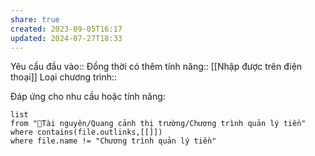 ```yaml
---
share: true
created: 2023-09-05T16:17
updated: 2024-07-27T18:33
---
```

Yêu cầu đầu vào:: 
Đồng thời có thêm tính năng:: [[Nhập được trên điện thoại]]
Loại chương trình:: 

Đáp ứng cho nhu cầu hoặc tính năng:
```dataview
list
from "📜Tài nguyên/Quang cảnh thị trường/Chương trình quản lý tiền" 
where contains(file.outlinks,[[]])
where file.name != "Chương trình quản lý tiền" 
```
